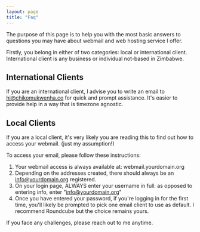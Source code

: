 ```yaml
---
layout: page
title: "Faq"
---
```


The purpose of this page is to help you with the most basic answers to questions you may have about webmail and web 
hosting service I offer.

Firstly, you belong in either of two categories: local or international client. International client is any business
or individual not-based in Zimbabwe. 

## International Clients

If you are an international client, I advise you to write an email to hi@chikomukwenha.co
for quick and prompt assistance. It's easier to provide help in a way that is timezone agnostic.

## Local Clients

If you are a local client, it's very likely you are reading this to find out how to access your webmail. (just my assumption!)

To access your email, please follow these instructions:

1. Your webmail access is always available at: webmail.yourdomain.org
2. Depending on the addresses created, there should always be an info@yourdomain.org registered.
3. On your login page, ALWAYS enter your username in full: as opposed to entering info, enter "info@yourdomain.org"
4. Once you have entered your password, if you're logging in for the first time, you'll likely be prompted to pick one
email client to use as default. I recommend Roundcube but the choice remains yours.

If you face any challenges, please reach out to me anytime.